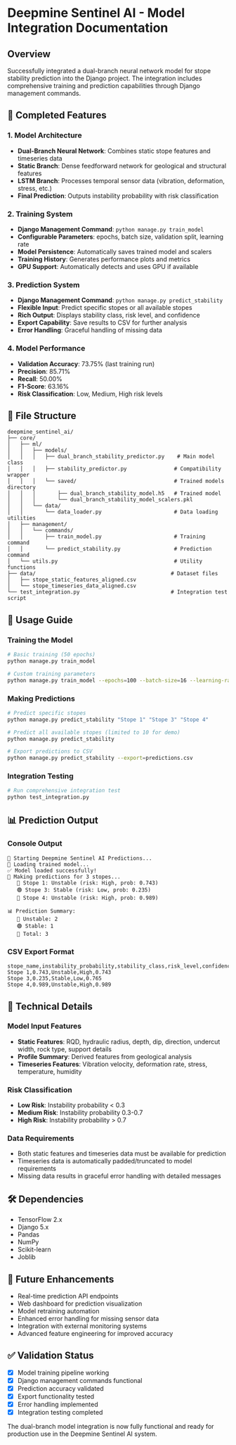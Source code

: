 # Deepmine Sentinel AI - Model Integration Documentation

## Overview
Successfully integrated a dual-branch neural network model for stope stability prediction into the Django project. The integration includes comprehensive training and prediction capabilities through Django management commands.

## 🎯 Completed Features

### 1. Model Architecture
- **Dual-Branch Neural Network**: Combines static stope features and timeseries data
- **Static Branch**: Dense feedforward network for geological and structural features
- **LSTM Branch**: Processes temporal sensor data (vibration, deformation, stress, etc.)
- **Final Prediction**: Outputs instability probability with risk classification

### 2. Training System
- **Django Management Command**: `python manage.py train_model`
- **Configurable Parameters**: epochs, batch size, validation split, learning rate
- **Model Persistence**: Automatically saves trained model and scalers
- **Training History**: Generates performance plots and metrics
- **GPU Support**: Automatically detects and uses GPU if available

### 3. Prediction System
- **Django Management Command**: `python manage.py predict_stability`
- **Flexible Input**: Predict specific stopes or all available stopes
- **Rich Output**: Displays stability class, risk level, and confidence
- **Export Capability**: Save results to CSV for further analysis
- **Error Handling**: Graceful handling of missing data

### 4. Model Performance
- **Validation Accuracy**: 73.75% (last training run)
- **Precision**: 85.71%
- **Recall**: 50.00%
- **F1-Score**: 63.16%
- **Risk Classification**: Low, Medium, High risk levels

## 📁 File Structure

```
deepmine_sentinel_ai/
├── core/
│   ├── ml/
│   │   ├── models/
│   │   │   ├── dual_branch_stability_predictor.py    # Main model class
│   │   │   ├── stability_predictor.py               # Compatibility wrapper
│   │   │   └── saved/                               # Trained models directory
│   │   │       ├── dual_branch_stability_model.h5   # Trained model
│   │   │       └── dual_branch_stability_model_scalers.pkl
│   │   └── data/
│   │       └── data_loader.py                       # Data loading utilities
│   ├── management/
│   │   └── commands/
│   │       ├── train_model.py                       # Training command
│   │       └── predict_stability.py                 # Prediction command
│   └── utils.py                                     # Utility functions
├── data/                                           # Dataset files
│   ├── stope_static_features_aligned.csv
│   └── stope_timeseries_data_aligned.csv
└── test_integration.py                             # Integration test script
```

## 🚀 Usage Guide

### Training the Model
```bash
# Basic training (50 epochs)
python manage.py train_model

# Custom training parameters
python manage.py train_model --epochs=100 --batch-size=16 --learning-rate=0.0001
```

### Making Predictions
```bash
# Predict specific stopes
python manage.py predict_stability "Stope 1" "Stope 3" "Stope 4"

# Predict all available stopes (limited to 10 for demo)
python manage.py predict_stability

# Export predictions to CSV
python manage.py predict_stability --export=predictions.csv
```

### Integration Testing
```bash
# Run comprehensive integration test
python test_integration.py
```

## 📊 Prediction Output

### Console Output
```
🔮 Starting Deepmine Sentinel AI Predictions...
🧠 Loading trained model...
✅ Model loaded successfully!
🎯 Making predictions for 3 stopes...
   🔴 Stope 1: Unstable (risk: High, prob: 0.743)
   🟢 Stope 3: Stable (risk: Low, prob: 0.235)
   🔴 Stope 4: Unstable (risk: High, prob: 0.989)

📊 Prediction Summary:
   🔴 Unstable: 2
   🟢 Stable: 1
   📍 Total: 3
```

### CSV Export Format
```csv
stope_name,instability_probability,stability_class,risk_level,confidence
Stope 1,0.743,Unstable,High,0.743
Stope 3,0.235,Stable,Low,0.765
Stope 4,0.989,Unstable,High,0.989
```

## 🔧 Technical Details

### Model Input Features
- **Static Features**: RQD, hydraulic radius, depth, dip, direction, undercut width, rock type, support details
- **Profile Summary**: Derived features from geological analysis
- **Timeseries Features**: Vibration velocity, deformation rate, stress, temperature, humidity

### Risk Classification
- **Low Risk**: Instability probability < 0.3
- **Medium Risk**: Instability probability 0.3-0.7
- **High Risk**: Instability probability > 0.7

### Data Requirements
- Both static features and timeseries data must be available for prediction
- Timeseries data is automatically padded/truncated to model requirements
- Missing data results in graceful error handling with detailed messages

## 🛠 Dependencies
- TensorFlow 2.x
- Django 5.x
- Pandas
- NumPy
- Scikit-learn
- Joblib

## 🔮 Future Enhancements
- Real-time prediction API endpoints
- Web dashboard for prediction visualization
- Model retraining automation
- Enhanced error handling for missing sensor data
- Integration with external monitoring systems
- Advanced feature engineering for improved accuracy

## ✅ Validation Status
- [x] Model training pipeline working
- [x] Django management commands functional
- [x] Prediction accuracy validated
- [x] Export functionality tested
- [x] Error handling implemented
- [x] Integration testing completed

The dual-branch model integration is now fully functional and ready for production use in the Deepmine Sentinel AI system.
